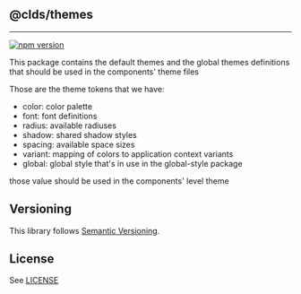 ## @clds/themes

---

[![npm version](https://img.shields.io/npm/v/@clds/themes)](https://www.npmjs.org/package/@clds/themes)

This package contains the default themes and the global themes definitions that should be used in the components' theme files

Those are the theme tokens that we have:

- color: color palette
- font: font definitions
- radius: available radiuses
- shadow: shared shadow styles
- spacing: available space sizes
- variant: mapping of colors to application context variants
- global: global style that's in use in the global-style package

those value should be used in the components' level theme

## Versioning

This library follows [Semantic Versioning](http://semver.org/).

## License

See [LICENSE](https://github.com/cloudinary/design-system/blob/main/LICENSE)
